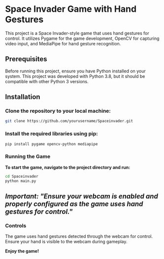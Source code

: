 # Space Invader Game with Hand Gestures

This project is a Space Invader-style game that uses hand gestures for control. It utilizes Pygame for the game development, OpenCV for capturing video input, and MediaPipe for hand gesture recognition.

## Prerequisites

Before running this project, ensure you have Python installed on your system. This project was developed with Python 3.8, but it should be compatible with other Python 3 versions.

## Installation

### Clone the repository to your local machine:

```bash
git clone https://github.com/yourusername/Spaceinvader.git

```
### Install the required libraries using pip:
```bash
pip install pygame opencv-python mediapipe
```
### Running the Game
**To start the game, navigate to the project directory and run:**
```bash
cd Spaceinvader
python main.py
```
## ***Important: "Ensure your webcam is enabled and properly configured as the game uses hand gestures for control."***

### Controls
The game uses hand gestures detected through the webcam for control. Ensure your hand is visible to the webcam during gameplay.

**Enjoy the game!**


